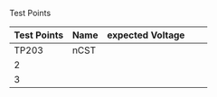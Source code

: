 Test Points

|  Test Points |  Name | expected Voltage  |   |   |
|---|---|---|---|---|
|  TP203 |  nCST |   |   |   |
|  2 |   |   |   |   |
|  3 |   |   |   |   |
